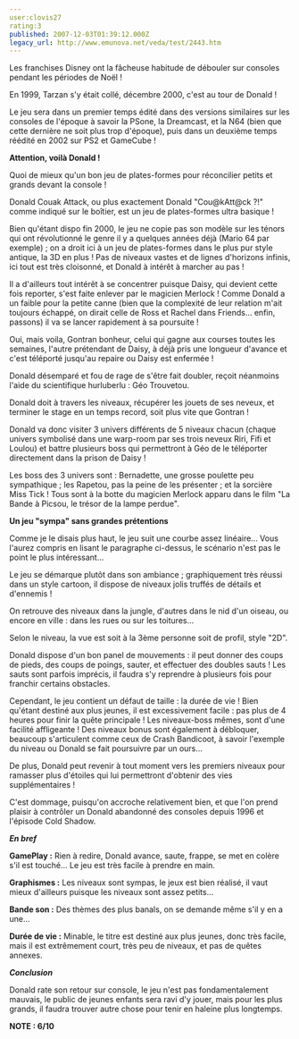 ```yaml
---
user:clovis27
rating:3
published: 2007-12-03T01:39:12.000Z
legacy_url: http://www.emunova.net/veda/test/2443.htm
---
```

Les franchises Disney ont la fâcheuse habitude de débouler sur consoles pendant les périodes de Noël !  

En 1999, Tarzan s'y était collé, décembre 2000, c'est au tour de Donald !  

Le jeu sera dans un premier temps édité dans des versions similaires sur les consoles de l'époque à savoir la PSone, la Dreamcast, et la N64 (bien que cette dernière ne soit plus trop d'époque), puis dans un deuxième temps réédité en 2002 sur PS2 et GameCube !  

  

**Attention, voilà Donald !**  

  

Quoi de mieux qu'un bon jeu de plates-formes pour réconcilier petits et grands devant la console !   

Donald Couak Attack, ou plus exactement Donald "Cou@kAtt@ck ?!" comme indiqué sur le boîtier, est un jeu de plates-formes ultra basique !  

Bien qu'étant dispo fin 2000, le jeu ne copie pas son modèle sur les ténors qui ont révolutionné le genre il y a quelques années déjà (Mario 64 par exemple) ; on a droit ici à un jeu de plates-formes dans le plus pur style antique, la 3D en plus ! Pas de niveaux vastes et de lignes d'horizons infinis, ici tout est très cloisonné, et Donald à intérêt à marcher au pas !  

  

Il a d'ailleurs tout intérêt à se concentrer puisque Daisy, qui devient cette fois reporter, s'est faite enlever par le magicien Merlock ! Comme Donald a un faible pour la petite canne (bien que la complexité de leur relation m'ait toujours échappé, on dirait celle de Ross et Rachel dans Friends... enfin, passons) il va se lancer rapidement à sa poursuite !  

Oui, mais voila, Gontran bonheur, celui qui gagne aux courses toutes les semaines, l'autre prétendant de Daisy, à déjà pris une longueur d'avance et c'est téléporté jusqu'au repaire ou Daisy est enfermée !  

Donald désemparé et fou de rage de s'être fait doubler, reçoit néanmoins l'aide du scientifique hurluberlu : Géo Trouvetou.  

Donald doit à travers les niveaux, récupérer les jouets de ses neveux, et terminer le stage en un temps record, soit plus vite que Gontran !  

  

Donald va donc visiter 3 univers différents de 5 niveaux chacun (chaque univers symbolisé dans une warp-room par ses trois neveux Riri, Fifi et Loulou) et battre plusieurs boss qui permettront à Géo de le téléporter directement dans la prison de Daisy !  

  

Les boss des 3 univers sont : Bernadette, une grosse poulette peu sympathique ; les Rapetou, pas la peine de les présenter ; et la sorcière Miss Tick ! Tous sont à la botte du magicien Merlock apparu dans le film "La Bande à Picsou, le trésor de la lampe perdue".  

  

**Un jeu "sympa" sans grandes prétentions**  

  

Comme je le disais plus haut, le jeu suit une courbe assez linéaire... Vous l'aurez compris en lisant le paragraphe ci-dessus, le scénario n'est pas le point le plus intéressant...  

  

Le jeu se démarque plutôt dans son ambiance ; graphiquement très réussi dans un style cartoon, il dispose de niveaux jolis truffés de détails et d'ennemis !  

On retrouve des niveaux dans la jungle, d'autres dans le nid d'un oiseau, ou encore en ville : dans les rues ou sur les toitures...  

Selon le niveau, la vue est soit à la 3ème personne soit de profil, style "2D".  

  

Donald dispose d'un bon panel de mouvements : il peut donner des coups de pieds, des coups de poings, sauter, et effectuer des doubles sauts ! Les sauts sont parfois imprécis, il faudra s'y reprendre à plusieurs fois pour franchir certains obstacles.  

  

Cependant, le jeu contient un défaut de taille : la durée de vie ! Bien qu'étant destiné aux plus jeunes, il est excessivement facile : pas plus de 4 heures pour finir la quête principale ! Les niveaux-boss mêmes, sont d'une facilité affligeante ! Des niveaux bonus sont également à débloquer, beaucoup s'articulent comme ceux de Crash Bandicoot, à savoir l'exemple du niveau ou Donald se fait poursuivre par un ours...  

De plus, Donald peut revenir à tout moment vers les premiers niveaux pour ramasser plus d'étoiles qui lui permettront d'obtenir des vies supplémentaires !  

  

C'est dommage, puisqu'on accroche relativement bien, et que l'on prend plaisir à contrôler un Donald abandonné des consoles depuis 1996 et l'épisode Cold Shadow.  

  

  

**_En bref_**  

  

**GamePlay :** Rien à redire, Donald avance, saute, frappe, se met en colère s'il est touché... Le jeu est très facile à prendre en main.  

  

**Graphismes :** Les niveaux sont sympas, le jeux est bien réalisé, il vaut mieux d'ailleurs puisque les niveaux sont assez petits...  

  

**Bande son :** Des thèmes des plus banals, on se demande même s'il y en a une...  

  

**Durée de vie :** Minable, le titre est destiné aux plus jeunes, donc très facile, mais il est extrêmement court, très peu de niveaux, et pas de quêtes annexes.  

  

**_Conclusion_**  

  

Donald rate son retour sur console, le jeu n'est pas fondamentalement mauvais, le public de jeunes enfants sera ravi d'y jouer, mais pour les plus grands, il faudra trouver autre chose pour tenir en haleine plus longtemps.  

  

**NOTE : 6/10**